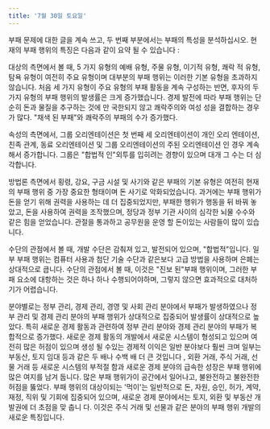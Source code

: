 ```yaml
---
title: '7월 30일 토요일'
---
```

부패 문제에 대한 글을 계속 쓰고, 두 번째 부분에서는 부패의 특성을 분석하십시오. 현재의 부패 행위의 특징은 다음과 같이 요약 될 수 있습니다 :

대상의 측면에서 볼 때, 5 가지 유형의 예배 유형, 주물 유형, 이기적 유형, 쾌락 적 유형, 탐욕 유형이 여전히 주요 유형이며 대부분의 부패 행위는 이러한 기본 유형을 초과하지 않습니다. 처음 세 가지 유형이 주요 유형의 부패 활동을 계속 구성하는 반면, 후자의 두 가지 유형의 부패 행위의 발생률은 크게 증가했습니다. 경제 발전에 따라 부패 행위는 단순히 돈과 물질을 추구하는 것에 만 국한되지 않고 쾌락주의와 여성 성을 결합하는 경우가 많다. "채색 된 부패"와 쾌락주의 부패의 수가 증가했다.

속성의 측면에서, 그룹 오리엔테이션은 첫 번째 세 오리엔테이션이 개인 오리 엔테이션, 친족 관계, 동료 오리엔테이션 및 그룹 오리엔테이션의 주된 오리엔테이션 인 경우 계속해서 증가합니다. 그룹은 "합법적 인"외투를 입히려는 경향이 있으며 대개 그 수는 더 심각합니다.

방법론 측면에서 횡령, 강요, 구금 시설 및 사기와 같은 부패의 기본 유형은 여전히 ​​현재의 부패 행위 중 가장 중요한 형태이며 돈 사기로 악화되었습니다. 과거에는 부패 행위가 돈을 얻기 위해 권력을 사용하는 데 더 집중되었지만, 부패한 행위가 행동을 뒤 바꿔 놓았고, 돈을 사용하여 권력을 조작했으며, 정당과 정부 기관 사이의 심각한 뇌물 수수와 같은 힘을 얻었습니다. 관절을 통과하고 공무원을 운영 할 돈이있는 사람들이 많이 있습니다.

수단의 관점에서 볼 때, 개발 수단은 감춰져 있고, 발전되어 있으며, "합법적"입니다. 일부 부패 행위는 컴퓨터 사용과 첨단 기술 수단과 같은보다 고급 방법을 사용하며 은폐는 상대적으로 큽니다. 수단의 관점에서 볼 때, 이것은 "진보 된"부패 행위이며, 그러한 부패 요소에 대항하는 것은 하나 하나 수행되어야하며, 그렇지 않으면 효과적으로 대처하기가 어렵습니다.

분야별로는 정부 관리, 경제 관리, 경영 및 사회 관리 분야에서 부패가 발생하였으나 정부 관리 및 경제 관리 분야의 부패 행위가 상대적으로 집중되어 발생률이 상대적으로 높았다. 특히 새로운 경제 활동과 관련하여 정부 관리 분야와 경제 관리 분야의 부패가 복합적으로 증가했다. 새로운 경제 활동의 개발에서 새로운 시스템이 형성되고 있으며 여전히 많은 허점이 있으며 생성 될 수있는 경제적 이익은 일반 분야보다 훨씬 크며 일부는 부동산, 토지 임대 등과 같은 두 배나 수백 배 더 큰 것입니다 , 외환 거래, 주식 거래, 선물 거래 등 새로운 시스템의 부적절 함과 새로운 경제 분야의 급속한 성장은 부패 행위에 많은 여지를 남겨 둡니다. 많은 부패 행위가이 공간에서 일어나고, 불완전하고 불완전한 허점을 뚫었다. 부패 행위의 대상이되는 '먹이'는 일반적으로 돈, 자원, 승인, 허가, 계약, 재정, 직위 및 기회에 집중되어 있으며, 새로운 경제 분야에서는 토지, 외환 및 부동산 개발권에 더 초점을 맞 춥니 다. 이것은 주식 거래 및 선물과 같은 분야의 부패 행위 개발의 새로운 특징입니다.

